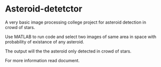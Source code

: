 # Asteroid-detetctor
A very basic image processing college project for asteroid detection in crowd of stars.

Use MATLAB to run code and select two images of same area in space with probability of existance of any asteroid.

The output will the the asteroid only detected in crowd of stars. 

For more information read document.
